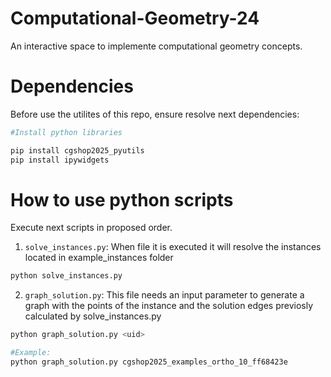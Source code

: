 # Computational-Geometry-24
An interactive space to implemente computational geometry concepts. 

# Dependencies
Before use the utilites of this repo, ensure resolve next dependencies:

```bash
#Install python libraries

pip install cgshop2025_pyutils
pip install ipywidgets
```


# How to use python scripts

Execute next scripts in proposed order.

1. `solve_instances.py`: When file it is executed it will resolve the instances located in example_instances folder

```bash
python solve_instances.py
```
2. `graph_solution.py`: This file needs an input parameter to generate a graph with the points of the instance and the solution edges previosly calculated by solve_instances.py

```bash
python graph_solution.py <uid>

#Example:
python graph_solution.py cgshop2025_examples_ortho_10_ff68423e
```

